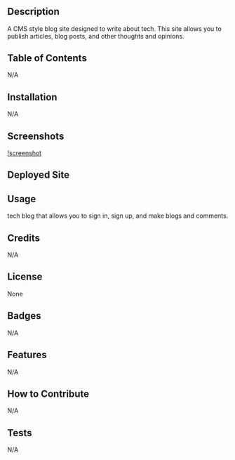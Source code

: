 # <MVCtechblogcool>

## Description

A CMS style blog site designed to write about tech. This site allows you to publish articles, blog posts, and other thoughts and opinions.

## Table of Contents

N/A

## Installation

  N/A
  
## Screenshots

[!screenshot](MVCsnip.PNG)
  
## Deployed Site
  
  
## Usage

tech blog that allows you to sign in, sign up, and make blogs and comments.

## Credits

N/A

## License

None

## Badges

N/A

## Features

N/A

## How to Contribute

N/A
  
## Tests

N/A
